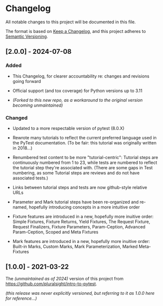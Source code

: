 # Changelog

All notable changes to this project will be documented in this file.

The format is based on [Keep a Changelog](https://keepachangelog.com/en/1.1.0/),
and this project adheres to [Semantic Versioning](https://semver.org/spec/v2.0.0.html).

## [2.0.0] - 2024-07-08

### Added

- This Changelog, for clearer accountability re: changes and revisions going forward

- Official support (and tox coverage) for Python versions up to 3.11

- _(Forked to this new repo, as a workaround to the original version becoming unmaintained)_

### Changed

- Updated to a more respectable version of pytest (8.0.X)

- Rewrote many tutorials to reflect the current preferred language used in the PyTest documentation. (To be fair: this tutorial was originally written in 2018...)

- Renumbered test content to be more "tutorial-centric": Tutorial steps are continuously numbered from 1 to 23, while tests are numbered to reflect the tutorial step they're associated with. (There are some gaps in Test numbering, as some Tutorial steps are reviews and do not have associated tests.)

- Links between tutorial steps and tests are now github-style relative URLs

- Parameter and Mark tutorial steps have been re-organized and re-named, hopefully introducing concepts in a more intuitive order

- Fixture features are introduced in a new, hopefully more inuitive order: Simple Fixtures, Fixture Returns, Yield Fixtures, The Request Fixture, Request Finalizers, Fixture Parameters, Param-Ception, Advanced Param-Ception, Scoped and Meta Fixtures

- Mark features are introduced in a new, hopefully more inuitive order: Built-in Marks, Custom Marks, Mark Parameterization, Marked Meta-Fixtures

## [1.0.0] - 2021-03-22

The _(unmaintained as of 2024)_ version of this project from https://github.com/pluralsight/intro-to-pytest.

_(this release was never explicitly versioned, but referring to it as 1.0.0 here for reference...)_